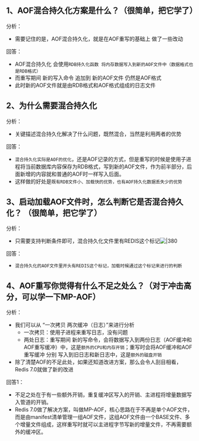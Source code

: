 
## 1、AOF混合持久化方案是什么？（很简单，把它学了）

分析：
- 需要记住的是，AOF混合持久化，就是在AOF重写的基础上 做了一些改动

回答：
- AOF混合持久化 会使用`RDB持久化函数 将内存数据写入到新的AOF文件中（数据格式也是RDB格式）`
- 而重写期间 新的写入命令 追加到 新的AOF文件 仍然是AOF格式
- 此时新的AOF文件就是由RDB格式和AOF格式组成的日志文件

## 2、为什么需要混合持久化

分析：
- 关键描述混合持久化解决了什么问题，既然混合，当然是利用两者的优势

回答：
- `混合持久化实际是AOF的优化`，还是AOF记录的方式，但是重写的时候是使用子进程将当前数据库内容保存为RDB格式，写到新的AOF文件，作为前半部分，后面新增的内容就和普通的AOF时一样写入后面。
- 这样做的好处是`既有RDB文件小、加载快的优势，也有AOF持久化数据丢失少的优势`

## 3、启动加载AOF文件时，怎么判断它是否混合持久化？ （很简单，把它学了）

分析：
- 只需要支持判断条件即可，混合持久化文件里有REDIS这个标记![|380](https://my-obsidian-image.oss-cn-guangzhou.aliyuncs.com/2024/04/7a7a862ebbb24c21d272d5d2e5d74aa3.png)

回答：
- `混合持久化的AOF文件里开头有REDIS这个标记，加载时候通过这个标记来进行的判断`

## 4、AOF重写你觉得有什么不足之处么？（对于冲击高分，可以学一下MP-AOF）

分析：
- 我们可以从 “一次拷贝 两次缓冲（日志）”来进行分析
	- 一次拷贝：使用子进程来重写日志，没有问题
	- 两处日志：重写期间 新的写命令，会将数据写入到两份日志（AOF缓冲和AOF重写缓冲）中，这是`额外的CPU和内存开销`；重写时会将AOF缓冲和AOF重写缓冲 分别 写入到旧日志和新日志中，这是`额外的磁盘开销`
- 除了清楚AOF的不足此处，如果还知道改进方案，那么会令人刮目相看，Redis 7.0就做了新的改进

回答1：
- 不足之处在于有一些额外开销，重复缓冲区写入的开销、主进程将增量数据写入管道的开销。
- Redis 7.0做了解决方案，叫做MP-AOF，核心思路在于不再是单个AOF文件，而是由manifest清单管理一组AOF文件，这组AOF文件由一个BASE文件、多个增量文件组成，这样重写时就可以主进程字节写新的增量文件，不再需要额外的缓冲区。



